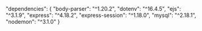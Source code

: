 "dependencies": {
    "body-parser": "^1.20.2",
    "dotenv": "^16.4.5",
    "ejs": "^3.1.9",
    "express": "^4.18.2",
    "express-session": "^1.18.0",
    "mysql": "^2.18.1",
    "nodemon": "^3.1.0"
  }